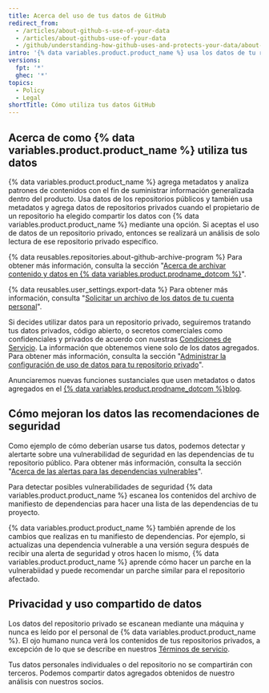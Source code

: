 ```yaml
---
title: Acerca del uso de tus datos de GitHub
redirect_from:
  - /articles/about-github-s-use-of-your-data
  - /articles/about-githubs-use-of-your-data
  - /github/understanding-how-github-uses-and-protects-your-data/about-githubs-use-of-your-data
intro: '{% data variables.product.product_name %} usa los datos de tu repositorio para conectarte con información, proyectos, personas y herramientas relevantes.'
versions:
  fpt: '*'
  ghec: '*'
topics:
  - Policy
  - Legal
shortTitle: Cómo utiliza tus datos GitHub
---
```


## Acerca de como {% data variables.product.product_name %} utiliza tus datos

{% data variables.product.product_name %} agrega metadatos y analiza patrones de contenidos con el fin de suministrar información generalizada dentro del producto. Usa datos de los repositorios públicos y también usa metadatos y agrega datos de repositorios privados cuando el propietario de un repositorio ha elegido compartir los datos con {% data variables.product.product_name %} mediante una opción. Si aceptas el uso de datos de un repositorio privado, entonces se realizará un análisis de solo lectura de ese repositorio privado específico.

{% data reusables.repositories.about-github-archive-program %} Para obtener más información, consulta la sección "[Acerca de archivar contenido y datos en {% data variables.product.prodname_dotcom %}](/github/creating-cloning-and-archiving-repositories/about-archiving-content-and-data-on-github#about-the-github-archive-program)".

{% data reusables.user_settings.export-data %} Para obtener más información, consulta "[Solicitar un archivo de los datos de tu cuenta personal](/articles/requesting-an-archive-of-your-personal-account-s-data)".

Si decides utilizar datos para un repositorio privado, seguiremos tratando tus datos privados, código abierto, o secretos comerciales como confidenciales y privados de acuerdo con nuestras [Condiciones de Servicio](/free-pro-team@latest/github/site-policy/github-terms-of-service). La información que obtenemos viene solo de los datos agregados. Para obtener más información, consulta la sección "[Administrar la configuración de uso de datos para tu repositorio privado](/get-started/privacy-on-github/managing-data-use-settings-for-your-private-repository)".

Anunciaremos nuevas funciones sustanciales que usen metadatos o datos agregados en el [{% data variables.product.prodname_dotcom %}blog](https://github.com/blog).

## Cómo mejoran los datos las recomendaciones de seguridad

Como ejemplo de cómo deberían usarse tus datos, podemos detectar y alertarte sobre una vulnerabilidad de seguridad en las dependencias de tu repositorio público. Para obtener más información, consulta la sección "[Acerca de las alertas para las dependencias vulnerables](/github/managing-security-vulnerabilities/about-alerts-for-vulnerable-dependencies)".

Para detectar posibles vulnerabilidades de seguridad {% data variables.product.product_name %} escanea los contenidos del archivo de manifiesto de dependencias para hacer una lista de las dependencias de tu proyecto.

{% data variables.product.product_name %} también aprende de los cambios que realizas en tu manifiesto de dependencias. Por ejemplo, si actualizas una dependencia vulnerable a una versión segura después de recibir una alerta de seguridad y otros hacen lo mismo, {% data variables.product.product_name %} aprende cómo hacer un parche en la vulnerabiidad y puede recomendar un parche similar para el repositorio afectado.

## Privacidad y uso compartido de datos

Los datos del repositorio privado se escanean mediante una máquina y nunca es leído por el personal de {% data variables.product.product_name %}. El ojo humano nunca verá los contenidos de tus repositorios privados, a excepción de lo que se describe en nuestros [Términos de servicio](/free-pro-team@latest/github/site-policy/github-terms-of-service#3-access).

Tus datos personales individuales o del repositorio no se compartirán con terceros. Podemos compartir datos agregados obtenidos de nuestro análisis con nuestros socios.
